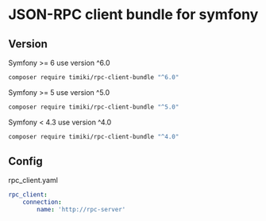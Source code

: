 JSON-RPC client bundle for symfony
==================================

## Version

Symfony >= 6 use version ^6.0

```bash
composer require timiki/rpc-client-bundle "^6.0"
```

Symfony >= 5 use version ^5.0

```bash
composer require timiki/rpc-client-bundle "^5.0"
```

Symfony < 4.3 use version ^4.0

```bash
composer require timiki/rpc-client-bundle "^4.0"
```

## Config

rpc_client.yaml

```yaml
rpc_client:
    connection:
        name: 'http://rpc-server'
```